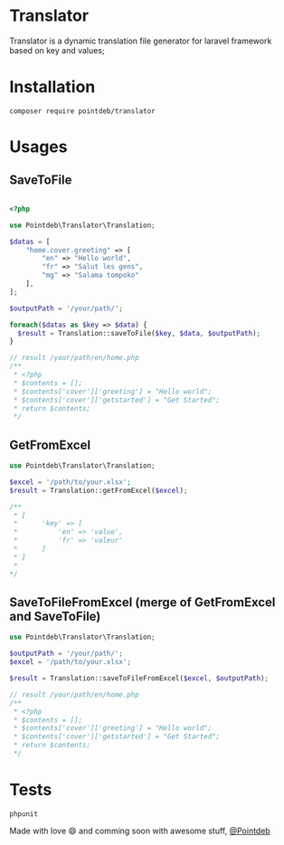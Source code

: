 # Translator

Translator is a dynamic translation file generator for laravel framework based on key and values;

# Installation
```shell
composer require pointdeb/translator
```

# Usages
## SaveToFile

```php

<?php

use Pointdeb\Translator\Translation;

$datas = [
    "home.cover.greeting" => [
        "en" => "Hello world",
        "fr" => "Salut les gens",
        "mg" => "Salama tompoko"
    ],
];

$outputPath = '/your/path/';

foreach($datas as $key => $data) {
  $result = Translation::saveToFile($key, $data, $outputPath);
}

// result /your/path/en/home.php 
/** 
 * <?php
 * $contents = [];
 * $contents['cover']['greeting'] = "Hello world";
 * $contents['cover']['getstarted'] = "Get Started";
 * return $contents;
 */
```
## GetFromExcel
```php
use Pointdeb\Translator\Translation;

$excel = '/path/to/your.xlsx';
$result = Translation::getFromExcel($excel);

/**
 * [
 *      'key' => [
 *          'en' => 'value',
 *          'fr' => 'valeur'            
 *      ]
 * ] 
 * 
*/
```

## SaveToFileFromExcel (merge of GetFromExcel and SaveToFile)
```php
use Pointdeb\Translator\Translation;

$outputPath = '/your/path/';
$excel = '/path/to/your.xlsx';

$result = Translation::saveToFileFromExcel($excel, $outputPath);

// result /your/path/en/home.php 
/** 
 * <?php
 * $contents = [];
 * $contents['cover']['greeting'] = "Hello world";
 * $contents['cover']['getstarted'] = "Get Started";
 * return $contents;
 */
```

# Tests

```shell
phpunit
```


Made with love :smile: and comming soon with awesome stuff, [@Pointdeb](https://github.com/pointeb)